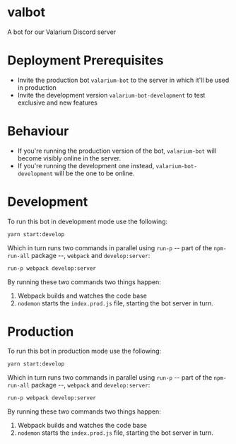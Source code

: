 # valbot
A bot for our Valarium Discord server

# Deployment Prerequisites
- Invite the production bot `valarium-bot` to the server in which it'll be used in production
- Invite the development version `valarium-bot-development` to test exclusive and new features

# Behaviour
- If you're running the production version of the bot, `valarium-bot` will become visibly online in the server. 
- If you're running the development one instead, `valarium-bot-development` will be the one to be online.

# Development
To run this bot in development mode use the following: 

```bash
yarn start:develop
```
Which in turn runs two commands in parallel using `run-p` -- part of the `npm-run-all` package --, `webpack` and `develop:server`:

```bash
run-p webpack develop:server
```

By running these two commands two things happen:
1. Webpack builds and watches the code base
2. `nodemon` starts the `index.prod.js` file, starting the bot server in turn. 

# Production
To run this bot in production mode use the following: 

```bash
yarn start:develop
```
Which in turn runs two commands in parallel using `run-p` -- part of the `npm-run-all` package --, `webpack` and `develop:server`:

```bash
run-p webpack develop:server
```

By running these two commands two things happen:
1. Webpack builds and watches the code base
2. `nodemon` starts the `index.prod.js` file, starting the bot server in turn. 